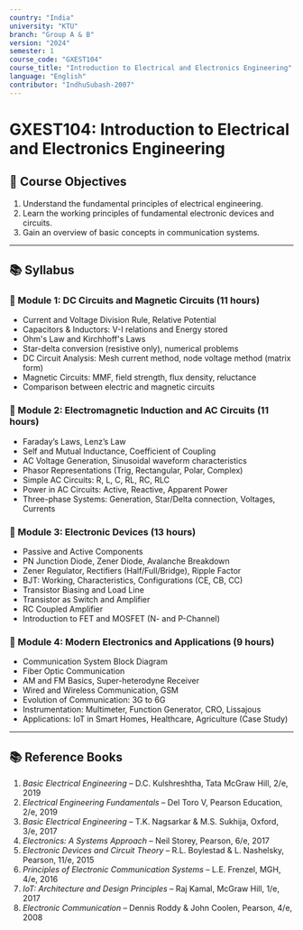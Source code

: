 ```yaml
---
country: "India"
university: "KTU"
branch: "Group A & B"
version: "2024"
semester: 1
course_code: "GXEST104"
course_title: "Introduction to Electrical and Electronics Engineering"
language: "English"
contributor: "IndhuSubash-2007"
---
```


# GXEST104: Introduction to Electrical and Electronics Engineering

## 📘 Course Objectives

1. Understand the fundamental principles of electrical engineering.
2. Learn the working principles of fundamental electronic devices and circuits.
3. Gain an overview of basic concepts in communication systems.

---

## 📚 Syllabus

### 🔹 Module 1: DC Circuits and Magnetic Circuits (11 hours)

- Current and Voltage Division Rule, Relative Potential  
- Capacitors & Inductors: V-I relations and Energy stored  
- Ohm's Law and Kirchhoff's Laws  
- Star-delta conversion (resistive only), numerical problems  
- DC Circuit Analysis: Mesh current method, node voltage method (matrix form)  
- Magnetic Circuits: MMF, field strength, flux density, reluctance  
- Comparison between electric and magnetic circuits  

### 🔹 Module 2: Electromagnetic Induction and AC Circuits (11 hours)

- Faraday’s Laws, Lenz’s Law  
- Self and Mutual Inductance, Coefficient of Coupling  
- AC Voltage Generation, Sinusoidal waveform characteristics  
- Phasor Representations (Trig, Rectangular, Polar, Complex)  
- Simple AC Circuits: R, L, C, RL, RC, RLC  
- Power in AC Circuits: Active, Reactive, Apparent Power  
- Three-phase Systems: Generation, Star/Delta connection, Voltages, Currents  

### 🔹 Module 3: Electronic Devices (13 hours)

- Passive and Active Components  
- PN Junction Diode, Zener Diode, Avalanche Breakdown  
- Zener Regulator, Rectifiers (Half/Full/Bridge), Ripple Factor  
- BJT: Working, Characteristics, Configurations (CE, CB, CC)  
- Transistor Biasing and Load Line  
- Transistor as Switch and Amplifier  
- RC Coupled Amplifier  
- Introduction to FET and MOSFET (N- and P-Channel)  

### 🔹 Module 4: Modern Electronics and Applications (9 hours)

- Communication System Block Diagram  
- Fiber Optic Communication  
- AM and FM Basics, Super-heterodyne Receiver  
- Wired and Wireless Communication, GSM  
- Evolution of Communication: 3G to 6G  
- Instrumentation: Multimeter, Function Generator, CRO, Lissajous  
- Applications: IoT in Smart Homes, Healthcare, Agriculture (Case Study)  

---



## 📚 Reference Books

1. *Basic Electrical Engineering* – D.C. Kulshreshtha, Tata McGraw Hill, 2/e, 2019  
2. *Electrical Engineering Fundamentals* – Del Toro V, Pearson Education, 2/e, 2019  
3. *Basic Electrical Engineering* – T.K. Nagsarkar & M.S. Sukhija, Oxford, 3/e, 2017  
4. *Electronics: A Systems Approach* – Neil Storey, Pearson, 6/e, 2017  
5. *Electronic Devices and Circuit Theory* – R.L. Boylestad & L. Nashelsky, Pearson, 11/e, 2015  
6. *Principles of Electronic Communication Systems* – L.E. Frenzel, MGH, 4/e, 2016  
7. *IoT: Architecture and Design Principles* – Raj Kamal, McGraw Hill, 1/e, 2017  
8. *Electronic Communication* – Dennis Roddy & John Coolen, Pearson, 4/e, 2008  


